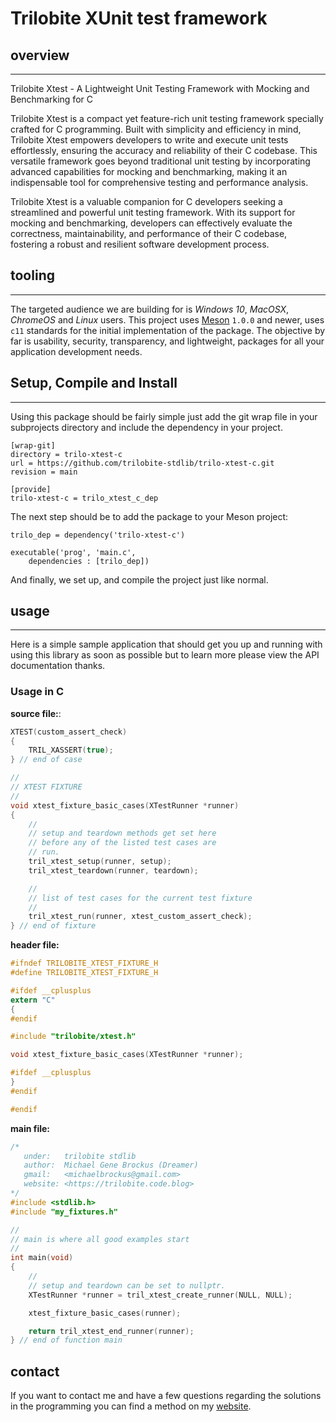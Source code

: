 # Trilobite XUnit test framework

## overview

* * *

Trilobite Xtest - A Lightweight Unit Testing Framework with Mocking and Benchmarking for C

Trilobite Xtest is a compact yet feature-rich unit testing framework specially crafted for C programming. Built with simplicity and efficiency in mind, Trilobite Xtest empowers developers to write and execute unit tests effortlessly, ensuring the accuracy and reliability of their C codebase. This versatile framework goes beyond traditional unit testing by incorporating advanced capabilities for mocking and benchmarking, making it an indispensable tool for comprehensive testing and performance analysis.

Trilobite Xtest is a valuable companion for C developers seeking a streamlined and powerful unit testing framework. With its support for mocking and benchmarking, developers can effectively evaluate the correctness, maintainability, and performance of their C codebase, fostering a robust and resilient software development process.

## tooling

* * *

The targeted audience we are building for is *Windows 10*, *MacOSX*, *ChromeOS*
and *Linux* users. This project uses [Meson](https://mesonbuild.com/) `1.0.0`
and newer, uses `c11` standards for the initial implementation of the package. The
objective by far is usability, security, transparency, and lightweight, packages
for all your application development needs.

## Setup, Compile and Install

* * *

Using this package should be fairly simple just add the git wrap file
in your subprojects directory and include the dependency in your project.

```console
[wrap-git]
directory = trilo-xtest-c
url = https://github.com/trilobite-stdlib/trilo-xtest-c.git
revision = main

[provide]
trilo-xtest-c = trilo_xtest_c_dep
```

The next step should be to add the package to your Meson project:

```meson
trilo_dep = dependency('trilo-xtest-c')

executable('prog', 'main.c',
    dependencies : [trilo_dep])

```

And finally, we set up, and compile the project just like normal.

## usage

* * *

Here is a simple sample application that should get you up and
running with using this library as soon as possible but to learn
more please view the API documentation thanks.

### Usage in C

**source file:**:

```c
XTEST(custom_assert_check)
{
    TRIL_XASSERT(true);
} // end of case

//
// XTEST FIXTURE
//
void xtest_fixture_basic_cases(XTestRunner *runner)
{
    //
    // setup and teardown methods get set here
    // before any of the listed test cases are
    // run.
    tril_xtest_setup(runner, setup);
    tril_xtest_teardown(runner, teardown);

    //
    // list of test cases for the current test fixture
    //
    tril_xtest_run(runner, xtest_custom_assert_check);
} // end of fixture
```

**header file:**

```c
#ifndef TRILOBITE_XTEST_FIXTURE_H
#define TRILOBITE_XTEST_FIXTURE_H

#ifdef __cplusplus
extern "C"
{
#endif

#include "trilobite/xtest.h"

void xtest_fixture_basic_cases(XTestRunner *runner);

#ifdef __cplusplus
}
#endif

#endif
```

**main file:**

```c
/*
   under:   trilobite stdlib
   author:  Michael Gene Brockus (Dreamer)
   gmail:   <michaelbrockus@gmail.com>
   website: <https://trilobite.code.blog>
*/
#include <stdlib.h>
#include "my_fixtures.h"

//
// main is where all good examples start
//
int main(void)
{
    //
    // setup and teardown can be set to nullptr.
    XTestRunner *runner = tril_xtest_create_runner(NULL, NULL);

    xtest_fixture_basic_cases(runner);

    return tril_xtest_end_runner(runner);
} // end of function main

```

## contact

If you want to contact me and have a few questions
regarding the solutions in the programming you can
find a method on my [website](https://trilobite.code.blog/contact/).
